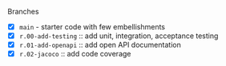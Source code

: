   Branches
* [x] `main` - starter code with few embellishments
* [x] `r.00-add-testing` :: add unit, integration, acceptance testing
* [x] `r.01-add-openapi` :: add open API documentation
* [x] `r.02-jacoco` :: add code coverage